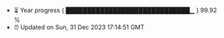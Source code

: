 - ⏳ Year progress { █████████████████████████████▁ } 99.92 %
- ⏰ Updated on Sun, 31 Dec 2023 17:14:51 GMT

